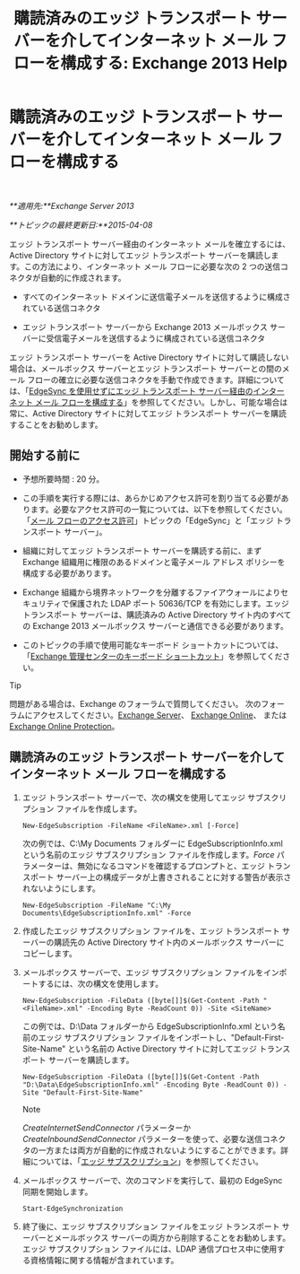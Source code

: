 ﻿---
title: '購読済みのエッジ トランスポート サーバーを介してインターネット メール フローを構成する: Exchange 2013 Help'
TOCTitle: 購読済みのエッジ トランスポート サーバーを介してインターネット メール フローを構成する
ms:assetid: d12ea770-99ce-4ab4-a373-96f2554641fa
ms:mtpsurl: https://technet.microsoft.com/ja-jp/library/Bb738158(v=EXCHG.150)
ms:contentKeyID: 61180564
ms.date: 04/24/2018
mtps_version: v=EXCHG.150
ms.translationtype: HT
---

# 購読済みのエッジ トランスポート サーバーを介してインターネット メール フローを構成する

 

_**適用先:**Exchange Server 2013_

_**トピックの最終更新日:**2015-04-08_

エッジ トランスポート サーバー経由のインターネット メールを確立するには、Active Directory サイトに対してエッジ トランスポート サーバーを購読します。この方法により、インターネット メール フローに必要な次の 2 つの送信コネクタが自動的に作成されます。

  - すべてのインターネット ドメインに送信電子メールを送信するように構成されている送信コネクタ

  - エッジ トランスポート サーバーから Exchange 2013 メールボックス サーバーに受信電子メールを送信するように構成されている送信コネクタ

エッジ トランスポート サーバーを Active Directory サイトに対して購読しない場合は、メールボックス サーバーとエッジ トランスポート サーバーとの間のメール フローの確立に必要な送信コネクタを手動で作成できます。詳細については、「[EdgeSync を使用せずにエッジ トランスポート サーバー経由のインターネット メール フローを構成する](configure-internet-mail-flow-through-an-edge-transport-server-without-using-edgesync-exchange-2013-help.md)」を参照してください。しかし、可能な場合は常に、Active Directory サイトに対してエッジ トランスポート サーバーを購読することをお勧めします。

## 開始する前に

  - 予想所要時間 : 20 分。

  - この手順を実行する際には、あらかじめアクセス許可を割り当てる必要があります。必要なアクセス許可の一覧については、以下を参照してください。「[メール フローのアクセス許可](mail-flow-permissions-exchange-2013-help.md)」トピックの「EdgeSync」と「エッジ トランスポート サーバー」。

  - 組織に対してエッジ トランスポート サーバーを購読する前に、まず Exchange 組織用に権限のあるドメインと電子メール アドレス ポリシーを構成する必要があります。

  - Exchange 組織から境界ネットワークを分離するファイアウォールによりセキュリティで保護された LDAP ポート 50636/TCP を有効にします。エッジ トランスポート サーバーは、購読済みの Active Directory サイト内のすべての Exchange 2013 メールボックス サーバーと通信できる必要があります。

  - このトピックの手順で使用可能なキーボード ショートカットについては、「[Exchange 管理センターのキーボード ショートカット](keyboard-shortcuts-in-the-exchange-admin-center-exchange-online-protection-help.md)」を参照してください。


> [!TIP]
> 問題がある場合は、Exchange のフォーラムで質問してください。 次のフォーラムにアクセスしてください。<A href="https://go.microsoft.com/fwlink/p/?linkid=60612">Exchange Server</A>、 <A href="https://go.microsoft.com/fwlink/p/?linkid=267542">Exchange Online</A>、 または <A href="https://go.microsoft.com/fwlink/p/?linkid=285351">Exchange Online Protection</A>。



## 購読済みのエッジ トランスポート サーバーを介してインターネット メール フローを構成する

1.  エッジ トランスポート サーバーで、次の構文を使用してエッジ サブスクリプション ファイルを作成します。
    
        New-EdgeSubscription -FileName <FileName>.xml [-Force]
    
    次の例では、C:\\My Documents フォルダーに EdgeSubscriptionInfo.xml という名前のエッジ サブスクリプション ファイルを作成します。*Force* パラメーターは、無効になるコマンドを確認するプロンプトと、エッジ トランスポート サーバー上の構成データが上書きされることに対する警告が表示されないようにします。
    
        New-EdgeSubscription -FileName "C:\My Documents\EdgeSubscriptionInfo.xml" -Force

2.  作成したエッジ サブスクリプション ファイルを、エッジ トランスポート サーバーの購読先の Active Directory サイト内のメールボックス サーバーにコピーします。

3.  メールボックス サーバーで、エッジ サブスクリプション ファイルをインポートするには、次の構文を使用します。
    
        New-EdgeSubscription -FileData ([byte[]]$(Get-Content -Path "<FileName>.xml" -Encoding Byte -ReadCount 0)) -Site <SiteName>
    
    この例では、D:\\Data フォルダーから EdgeSubscriptionInfo.xml という名前のエッジ サブスクリプション ファイルをインポートし、"Default-First-Site-Name" という名前の Active Directory サイトに対してエッジ トランスポート サーバーを購読します。
    
        New-EdgeSubscription -FileData ([byte[]]$(Get-Content -Path "D:\Data\EdgeSubscriptionInfo.xml" -Encoding Byte -ReadCount 0)) -Site "Default-First-Site-Name"
    

    > [!NOTE]
    > <EM>CreateInternetSendConnector</EM> パラメーターか <EM>CreateInboundSendConnector</EM> パラメーターを使って、必要な送信コネクタの一方または両方が自動的に作成されないようにすることができます。詳細については、「<A href="edge-subscriptions-exchange-2013-help.md">エッジ サブスクリプション</A>」を参照してください。



4.  メールボックス サーバーで、次のコマンドを実行して、最初の EdgeSync 同期を開始します。
    
        Start-EdgeSynchronization

5.  終了後に、エッジ サブスクリプション ファイルをエッジ トランスポート サーバーとメールボックス サーバーの両方から削除することをお勧めします。エッジ サブスクリプション ファイルには、LDAP 通信プロセス中に使用する資格情報に関する情報が含まれています。

